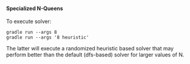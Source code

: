 #### Specialized N-Queens

To execute solver:

    gradle run --args 8
    gradle run --args '8 heuristic'
    
The latter will execute a randomized heuristic based solver that may perform
better than the default (dfs-based) solver for larger values of N.